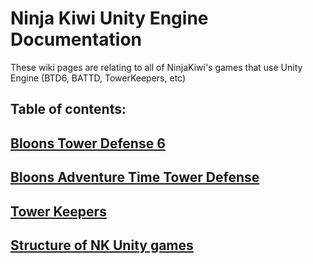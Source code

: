 # Ninja Kiwi Unity Engine Documentation
These wiki pages are relating to all of NinjaKiwi's games that use Unity Engine (BTD6, BATTD, TowerKeepers, etc)


## Table of contents:

## [Bloons Tower Defense 6](Btd6)

## [Bloons Adventure Time Tower Defense](battd/index.md)

## [Tower Keepers](tk/index.md)

## [Structure of NK Unity games](NK-Unity_Engine/Structure_of_NK_Unity_games.md)
